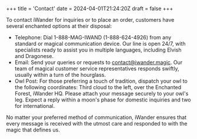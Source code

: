 +++
title = 'Contact'
date = 2024-04-01T21:24:20Z
draft = false
+++

To contact iWander for inquiries or to place an order, customers have several enchanted options at their disposal:

* Telephone: Dial 1-888-MAG-IWAND (1-888-624-4926) from any standard or magical communication device. Our line is 
open 24/7, with specialists ready to assist you in multiple languages, including Elvish and Dragonese.
* Email: Send your queries or requests to contact@iwander.magic. Our team of magical customer service 
representatives responds swiftly, usually within a turn of the hourglass.
* Owl Post: For those preferring a touch of tradition, dispatch your owl to the following coordinates: Third cloud 
to the left, over the Enchanted Forest, iWander HQ. Please attach your message securely to your owl's leg. Expect 
a reply within a moon's phase for domestic inquiries and two for international.

No matter your preferred method of communication, iWander ensures that every message is received with the utmost 
care and responded to with the magic that defines us.
